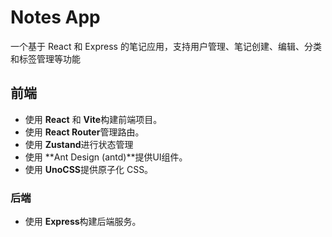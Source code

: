 # Notes App

一个基于 React 和 Express 的笔记应用，支持用户管理、笔记创建、编辑、分类和标签管理等功能

## 前端

- 使用 **React** 和 **Vite**构建前端项目。
- 使用 **React Router**管理路由。
- 使用 **Zustand**进行状态管理
- 使用 **Ant Design (antd)**提供UI组件。
- 使用 **UnoCSS**提供原子化 CSS。

### 后端
- 使用 **Express**构建后端服务。